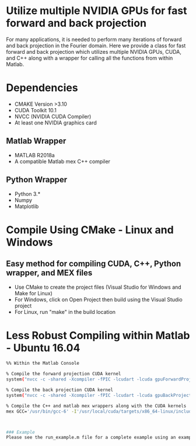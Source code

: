 # Utilize multiple NVIDIA GPUs for fast forward and back projection

For many applications, it is needed to perform many iterations of forward and back projection in the Fourier domain. Here we provide a class for fast forward and back projection which utilizes multiple NVIDIA GPUs, CUDA, and C++ along with a wrapper for calling all the functions from within Matlab.

# Dependencies

* CMAKE Version >3.10
* CUDA Toolkit 10.1
* NVCC (NVIDIA CUDA Compiler)
* At least one NVIDIA graphics card

 ## Matlab Wrapper
* MATLAB R2018a
* A compatible Matlab mex C++ compiler 

## Python Wrapper
* Python 3.*
* Numpy 
* Matplotlib


# Compile Using CMake - Linux and Windows
## Easy method for compiling CUDA, C++, Python wrapper, and MEX files

* Use CMake to create the project files (Visual Studio for Windows and Make for Linux)
* For Windows, click on Open Project then build using the Visual Studio project
* For Linux, run "make" in the build location


# Less Robust Compiling within Matlab - Ubuntu 16.04

```sh
%% Within the Matlab Console

% Compile the forward projection CUDA kernel
system("nvcc -c -shared -Xcompiler -fPIC -lcudart -lcuda gpuForwardProjectKernel.cu -I'/usr/local/cuda/tarets/x86_64-linux/include/'")

% Compile the back projection CUDA kernel
system("nvcc -c -shared -Xcompiler -fPIC -lcudart -lcuda gpuBackProjectKernel.cu -I'/usr/local/cuda/tarets/x86_64-linux/include/'")

% Compile the C++ and matlab mex wrappers along with the CUDA kernels
mex GCC='/usr/bin/gcc-6' -I'/usr/local/cuda/targets/x86_64-linux/include/' -L"/usr/local/cuda/lib64/" -lcudart -lcuda  -lnvToolsExt -DMEX mexFunctionWrapper.cpp MultiGPUGridder.cpp MemoryManager.cpp gpuForwardProjectKernel.o gpuBackProjectKernel.o



### Example
Please see the run_example.m file for a complete example using an example Matlab MRI dataset.
